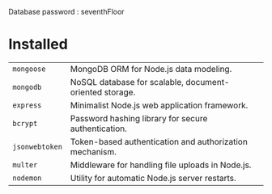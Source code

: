Database password : seventhFloor
# Installed
| | |
|-|-|
| `mongoose`| MongoDB ORM for Node.js data modeling.|
| `mongodb`| NoSQL database for scalable, document-oriented storage.|
| `express`| Minimalist Node.js web application framework.|
| `bcrypt`| Password hashing library for secure authentication.|
| `jsonwebtoken`| Token-based authentication and authorization mechanism.|
| `multer`| Middleware for handling file uploads in Node.js.|
| `nodemon`| Utility for automatic Node.js server restarts.|
